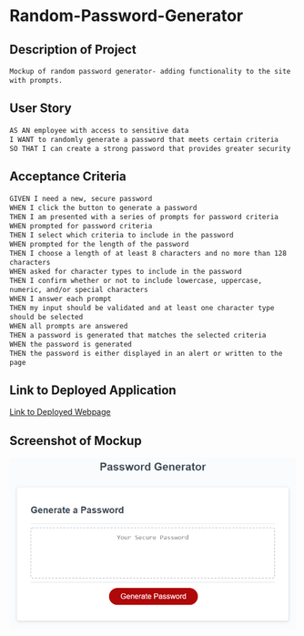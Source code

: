 # Random-Password-Generator

## Description of Project
```
Mockup of random password generator- adding functionality to the site with prompts.  
```

## User Story

```
AS AN employee with access to sensitive data
I WANT to randomly generate a password that meets certain criteria
SO THAT I can create a strong password that provides greater security
```

## Acceptance Criteria

```
GIVEN I need a new, secure password
WHEN I click the button to generate a password
THEN I am presented with a series of prompts for password criteria
WHEN prompted for password criteria
THEN I select which criteria to include in the password
WHEN prompted for the length of the password
THEN I choose a length of at least 8 characters and no more than 128 characters
WHEN asked for character types to include in the password
THEN I confirm whether or not to include lowercase, uppercase, numeric, and/or special characters
WHEN I answer each prompt
THEN my input should be validated and at least one character type should be selected
WHEN all prompts are answered
THEN a password is generated that matches the selected criteria
WHEN the password is generated
THEN the password is either displayed in an alert or written to the page
```

## Link to Deployed Application

[Link to Deployed Webpage](https://llting592.github.io/Random-Password-Generator/)


## Screenshot of Mockup

![ScreenShot](https://github.com/llting592/Random-Password-Generator/blob/main/Assets/03-javascript-homework-demo.png) 

